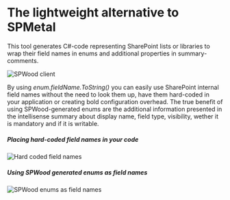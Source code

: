 # The lightweight alternative to SPMetal
This tool generates C#-code representing SharePoint lists or libraries to wrap their field names in enums and additional properties in summary-comments.

![SPWood client](https://troschinsky.files.wordpress.com/2015/11/spwood.png?w=630)

By using *enum.fieldName.ToString()* you can easily use SharePoint internal field names without the need to look them up, have them hard-coded in your application or creating bold configuration overhead. The true benefit of using SPWood-generated enums are the additional information presented in the intellisense summary about display name, field type, visibility, wether it is mandatory and if it is writable.

##### Placing hard-coded field names in your code
![Hard coded field names](https://troschinsky.files.wordpress.com/2014/08/accesslistitemfield_plain.jpg?w=630)
##### Using SPWood generated enums as field names
![SPWood enums as field names](https://troschinsky.files.wordpress.com/2014/08/accesslistitemfield_spwood.jpg?w=630)
